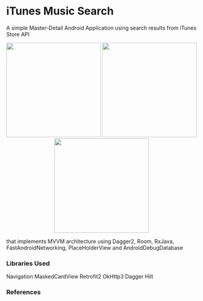 # iTunes Music Search
A simple Master-Detail Android Application using search results from iTunes Store API

<p align="center">
  <img src="https://github.com/jhaiasi/iTunes-Music-Search/blob/dev/screenshots/home.png" width="250">
  <img src="https://janishar.github.io/images/mvp-app-pics/main-view.png" width="250">
  <img src="https://github.com/jhaiasi/iTunes-Music-Search/blob/dev/screenshots/details.png" width="250">
</p>

that implements MVVM architecture using Dagger2, Room, RxJava, FastAndroidNetworking, PlaceHolderView and AndroidDebugDatabase

### Libraries Used

Navigation
MaskedCardView
Retrofit2
OkHttp3
Dagger
Hilt

### References
